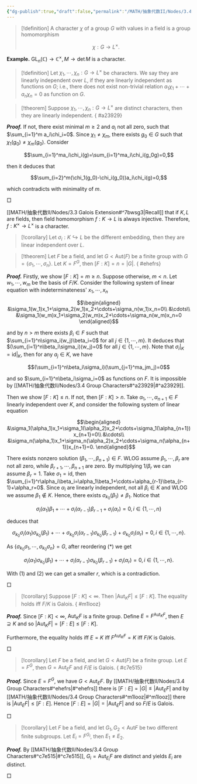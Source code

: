 ```yaml
---
{"dg-publish":true,"draft":false,"permalink":"/MATH/抽象代数II/Nodes/3.4 Group Characters/","dgPassFrontmatter":true}
---
```



> [!definition]
> A character $\chi$ of a group $G$ with values in a field is a group homomorphism
> 
> $$\chi:G\to L^\times.$$

**Example.** $\mathrm{GL}_n(\mathbb{C})\to \mathbb{C}^\times,M\to \det M$ is a character.

> [!definition]
> Let $\chi_1,\cdots,\chi_n:G\to L^\times$ be characters. We say they are linearly independent over $L$, if they are linearly independent as functions on $G$; i.e., there does not exist non-trivial relation $a_1\chi_1+\cdots+a_n\chi_n=0$ as function on $G$.


> [!theorem]
> Suppose $\chi_1,\cdots,\chi_n:G\to L^\times$ are distinct characters, then they are linearly independent.
{ #a23929}


**_Proof._**
If not, there exist minimal $m\geqslant 2$ and $a_i$ not all zero, such that $\sum_{i=1}^m a_i\chi_i=0$. Since $\chi_1\neq\chi_m$, there exists $g_0\in G$ such that $\chi_1(g_0)\neq \chi_m(g_0)$. Consider 

$$\sum_{i=1}^ma_i\chi_i(g)=\sum_{i=1}^ma_i\chi_i(g_0g)=0,$$

then it deduces that 

$$\sum_{i=2}^m(\chi_1(g_0)-\chi_i(g_0))a_i\chi_i(g)=0,$$

which contradicts with minimality of $m$.
<p align="left">□</p>


[[MATH/抽象代数II/Nodes/3.3 Galois Extension#^7bwsg3\|Recall]] that if $K,L$ are fields, then field homomorphism $f:K\to L$ is always injective. Therefore, $f:K^\times\to L^\times$ is a character. 

> [!corollary]
> Let $\sigma_i:K\hookrightarrow L$ be the different embedding, then they are linear independent over $L$.


> [!theorem]
> Let $F$ be a field, and let $G<\mathrm{Aut}(F)$ be a finite group with $G=\{\sigma_1,\cdots,\sigma_n\}$. Let $K=F^G$, then $[F:K]=n=|G|$.
{ #ehefrs}


**_Proof._**
Firstly, we show $[F:K]=m\geqslant n$. Suppose otherwise, $m<n$. Let $w_1,\cdots,w_m$ be the basis of $F/K$. Consider the following system of linear equation with indeterminateness' $x_1,\cdots,x_n$

$$\begin{aligned}
&\sigma_1(w_1)x_1+\sigma_2(w_1)x_2+\cdots+\sigma_n(w_1)x_n=0\\
&\cdots\\
&\sigma_1(w_m)x_1+\sigma_2(w_m)x_2+\cdots+\sigma_n(w_m)x_n=0
\end{aligned}$$

and by $n>m$ there exists $\beta_i\in F$ such that $\sum_{i=1}^n\sigma_i(w_j)\beta_i=0$ for all $j\in\{1,\cdots,m\}$. It deduces that $(\sum_{i=1}^n\beta_i\sigma_i)(w_j)=0$ for all $j\in\{1,\cdots,m\}$. Note that $\sigma_i|_K=\mathrm{id}|_K$, then for any $a_j\in K$, we have 

$$(\sum_{i=1}^n\beta_i\sigma_i)(\sum_{j=1}^ma_jm_j)=0$$

and so $\sum_{i=1}^n\beta_i\sigma_i=0$ as functions on $F$. It is impossible by [[MATH/抽象代数II/Nodes/3.4 Group Characters#^a23929\|#^a23929]]. 

Then we show $[F:K]\leqslant n$. If not, then $[F:K]> n$. Take $\alpha_1,\cdots,\alpha_{n+1}\in F$ linearly independent over $K$, and consider the following system of linear equation 

$$\begin{aligned}
&\sigma_1(\alpha_1)x_1+\sigma_1(\alpha_2)x_2+\cdots+\sigma_1(\alpha_{n+1})x_{n+1}=0\\
&\cdots\\
&\sigma_n(\alpha_1)x_1+\sigma_n(\alpha_2)x_2+\cdots+\sigma_n(\alpha_{n+1})x_{n+1}=0.
\end{aligned}$$

There exists nonzero solution $(\beta_1,\cdots,\beta_{n+1})\in F$. WLOG assume $\beta_1,\cdots,\beta_r$ are not all zero, while $\beta_{r+1},\cdots,\beta_{n+1}$ are zero. By multiplying $1/\beta_r$ we can assume $\beta_r=1$. Take $\sigma_1=\mathrm{id}$, then $\sum_{i=1}^r\alpha_i\beta_i=\alpha_1\beta_1+\cdots+\alpha_{r-1}\beta_{r-1}+\alpha_r=0$. Since $\alpha_i$ are linearly independent, not all $\beta_i\in K$ and WLOG we assume $\beta_1\not\in K$. Hence, there exists $\sigma_{k_0}(\beta_1)\neq \beta_1$. Notice that

$$\sigma_i(\alpha_1)\beta_1+\cdots+\sigma_i(\alpha_{r-1})\beta_{r-1}+\sigma_i(\alpha_r)=0,i\in\{1,\cdots,n\}\tag{1}$$

deduces that 

$$\sigma_{k_0}\sigma_i(\alpha_1)\sigma_{k_0}(\beta_1)+\cdots+\sigma_{k_0}\sigma_i(\alpha_{r-1})\sigma_{k_0}(\beta_{r-1})+\sigma_{k_0}\sigma_i(\alpha_r)=0,i\in\{1,\cdots,n\}.\tag{*}$$

As $\{\sigma_{k_0}\sigma_1,\cdots,\sigma_{k_0}\sigma_n\}=G$, after reordering $(*)$ we get 

$$\sigma_i(\alpha_1)\sigma_{k_0}(\beta_1)+\cdots+\sigma_i(\alpha_{r-1})\sigma_{k_0}(\beta_{r-1})+\sigma_i(\alpha_r)=0,i\in\{1,\cdots,n\}\tag{2}.$$

With $(1)$ and $(2)$ we can get a smaller $r$, which is a contradiction. 
<p align="left">□</p>


> [!corollary]
> Suppose $[F:K]<\infty$. Then $|\mathrm{Aut}_KF|\leqslant [F:K]$. The equality holds iff $F/K$ is Galois.
{ #m1looz}


**_Proof._**
Since $[F:K]<\infty$, $\mathrm{Aut}_KF$ is a finite group. Define $E=F^{\mathrm{Aut}_KF}$, then $E\supseteq K$ and so $|\mathrm{Aut}_KF|=[F:E]\leqslant [F:K]$. 

Furthermore, the equality holds iff $E=K$ iff $F^{\mathrm{Aut}_KF}=K$ iff $F/K$ is Galois.
<p align="left">□</p>


> [!corollary]
> Let $F$ be a field, and let $G<\mathrm{Aut}(F)$ be a finite group. Let $E=F^G$, then $G=\mathrm{Aut}_EF$ and $F/E$ is Galois.
{ #c7e515}


**_Proof._**
Since $E=F^G$, we have $G<\mathrm{Aut}_EF$. By [[MATH/抽象代数II/Nodes/3.4 Group Characters#^ehefrs\|#^ehefrs]] there is $[F:E]=|G|\leqslant|\mathrm{Aut}_EF|$ and by [[MATH/抽象代数II/Nodes/3.4 Group Characters#^m1looz\|#^m1looz]] there is $|\mathrm{Aut}_EF|\leqslant [F:E]$. Hence $[F:E]=|G|=|\mathrm{Aut}_EF|$ and so $F/E$ is Galois.
<p align="left">□</p>


> [!corollary]
> Let $F$ be a field, and let $G_1,G_2<\mathrm{Aut}F$ be two different finite subgroups. Let $E_i=F^{G_i}$, then $E_1\neq E_2$. 

**_Proof._**
By [[MATH/抽象代数II/Nodes/3.4 Group Characters#^c7e515\|#^c7e515]], $G_i=\mathrm{Aut}_{E_i}F$ are distinct and yields $E_i$ are distinct.
<p align="left">□</p>
